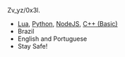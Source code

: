 Zv_yz/0x3l.
  * [Lua](https://lua.org), [Python](https://python.org/), [NodeJS](https://nodejs.org/en/), [C++ (Basic)](https://www.cplusplus.com/)
  * Brazil
  * English and Portuguese
  * Stay Safe!
